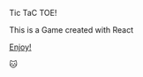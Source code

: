 Tic TaC TOE!

This is a Game created with React

<a href="https://cesarherr.github.io/tic_tac_toe">Enjoy!</a>


🐱
